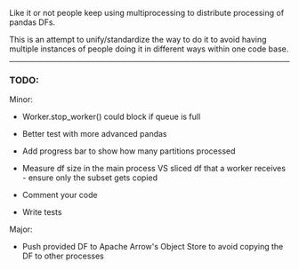 Like it or not people keep using multiprocessing to distribute processing of
pandas DFs.

This is an attempt to unify/standardize the way to do it to avoid having
multiple instances of people doing it in different ways within one code base.

---
### TODO:

Minor:

- Worker.stop_worker() could block if queue is full

- Better test with more advanced pandas

- Add progress bar to show how many partitions processed

- Measure df size in the main process VS sliced df that a worker receives - ensure only the subset gets copied

- Comment your code

- Write tests

Major:

- Push provided DF to Apache Arrow's Object Store to avoid copying the DF to other processes